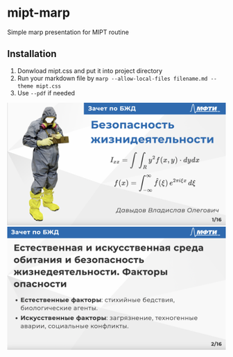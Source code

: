 # mipt-marp
Simple marp presentation for MIPT routine

## Installation
1. Donwload mipt.css and put it into project directory
2. Run your markdown file by `marp --allow-local-files filename.md --theme mipt.css`
3. Use `--pdf` if needed

![[1jpg]('example/1jpg.png')](https://raw.githubusercontent.com/qerve/mipt-marp/main/example/1jpg.png)
![[2jpg]('example/2jpg.png')](https://raw.githubusercontent.com/qerve/mipt-marp/main/example/2jpg.png)
